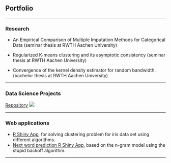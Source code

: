 ## Portfolio

---

### Research

- An Empirical Comparison of Multiple Imputation Methods for Categorical Data (seminar thesis at RWTH Aachen University)

- Regularized K-means clustering and its asymptotic consistency (seminar thesis at RWTH Aachen University)

- Convergence of the kernel density estimator for random bandwidth. (bachelor thesis at RWTH Aachen University)

---

### Data Science Projects 

[Repository](https://github.com/mykytazharov/Data-Science-Projects)
<img src="images/dummy_thumbnail.jpg?raw=true"/>

---

### Web applications

- [R Shiny App](https://mykytazharov.shinyapps.io/KMeansVisualisation/), for solving clustering problem for iris data set using different algorithms.
- [Next word prediction R Shiny App](https://mykytazharov.shinyapps.io/SmartKeyBoardApp/), based on the n-gram model using the stupid backoff algorithm. 



---


